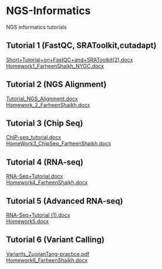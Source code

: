 # NGS-Informatics
NGS informatics tutorials

## Tutorial 1 (FastQC, SRAToolkit,cutadapt)
[Short+Tutorial+on+FastQC+and+SRAToolkit[2].docx](https://github.com/shaikhfarheen03/NGS-Informatics/files/8057807/Short%2BTutorial%2Bon%2BFastQC%2Band%2BSRAToolkit.2.docx)\
[Homework1_FarheenShaikh_NYGC.docx](https://github.com/shaikhfarheen03/NGS-Informatics/files/8057808/Homework1_FarheenShaikh_NYGC.docx)

## Tutorial 2 (NGS Alignment)
[Tutorial_NGS_Alignment.docx](https://github.com/shaikhfarheen03/NGS-Informatics/files/8057815/Tutorial_NGS_Alignment.docx)\
[Homework_2_FarheenShaikh.docx](https://github.com/shaikhfarheen03/NGS-Informatics/files/8057816/Homework_2_FarheenShaikh.docx)

## Tutorial 3 (Chip Seq)
[ChIP-seq_tutorial.docx](https://github.com/shaikhfarheen03/NGS-Informatics/files/8057820/ChIP-seq_tutorial.docx)\
[HomeWork3_ChipSeq_FarheenShaikh.docx](https://github.com/shaikhfarheen03/NGS-Informatics/files/8057822/HomeWork3_ChipSeq_FarheenShaikh.docx)

## Tutorial 4 (RNA-seq)
[RNA-Seq+Tutorial.docx](https://github.com/shaikhfarheen03/NGS-Informatics/files/8057829/RNA-Seq%2BTutorial.docx)\
[Homework4_FarheenShaikh.docx](https://github.com/shaikhfarheen03/NGS-Informatics/files/8057830/Homework4_FarheenShaikh.docx)

## Tutorial 5 (Advanced RNA-seq)
[RNA-Seq+Tutorial (1).docx](https://github.com/shaikhfarheen03/NGS-Informatics/files/8057839/RNA-Seq%2BTutorial.1.docx)\
[Homework5.docx](https://github.com/shaikhfarheen03/NGS-Informatics/files/8057842/Homework5.docx)

## Tutorial 6 (Variant Calling)
[Variants_ZuojianTang-practice.pdf](https://github.com/shaikhfarheen03/NGS-Informatics/files/8057854/Variants_ZuojianTang-practice.pdf)\
[Homework6_FarheenShaikh.docx](https://github.com/shaikhfarheen03/NGS-Informatics/files/8057855/Homework6_FarheenShaikh.docx)
